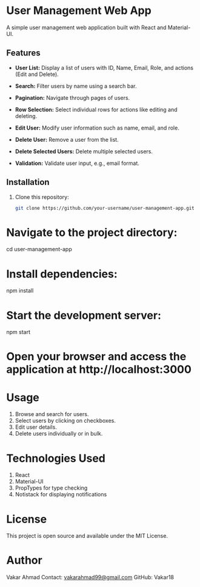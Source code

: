 # User Management Web App

A simple user management web application built with React and Material-UI.

## Features

- **User List:** Display a list of users with ID, Name, Email, Role, and actions (Edit and Delete).

- **Search:** Filter users by name using a search bar.

- **Pagination:** Navigate through pages of users.

- **Row Selection:** Select individual rows for actions like editing and deleting.

- **Edit User:** Modify user information such as name, email, and role.

- **Delete User:** Remove a user from the list.

- **Delete Selected Users:** Delete multiple selected users.

- **Validation:** Validate user input, e.g., email format.

## Installation

1. Clone this repository:

   ```bash
   git clone https://github.com/your-username/user-management-app.git


# Navigate to the project directory:
  cd user-management-app

# Install dependencies:
  npm install

# Start the development server:
 npm start

# Open your browser and access the application at http://localhost:3000


# Usage
1. Browse and search for users.
2. Select users by clicking on checkboxes.
3. Edit user details.
4. Delete users individually or in bulk.

# Technologies Used
1. React
2. Material-UI
3. PropTypes for type checking
4. Notistack for displaying notifications

# License
This project is open source and available under the MIT License.

# Author
Vakar Ahmad
Contact: vakarahmad99@gmail.com
GitHub: Vakar18